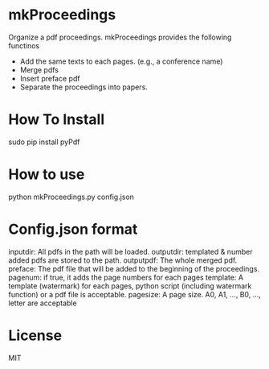mkProceedings
=============

Organize a pdf proceedings.
mkProceedings provides the following functinos

* Add the same texts to each pages. (e.g., a conference name)
* Merge pdfs
* Insert preface pdf
* Separate the proceedings into papers.


How To Install
==============
sudo pip install pyPdf

How to use
==========
python mkProceedings.py config.json


Config.json format
==================
inputdir: All pdfs in the path will be loaded.
outputdir: templated & number added pdfs are stored to the path.
outputpdf: The whole merged pdf.
preface: The pdf file that will be added to the beginning of the proceedings.
pagenum: if true, it adds the page numbers for each pages
template: A template (watermark) for each pages, python script (including watermark function) or a pdf file is acceptable.
pagesize: A page size. A0, A1, ..., B0, ..., letter are acceptable

License
=======
MIT